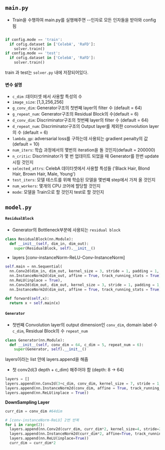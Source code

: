 ## ```main.py```

- Train을 수행하여 main.py를 실행해주면 --인자로 모든 인자들을 받아와 config 됨

```python

if config.mode == 'train':
  if cofig.dataset in ['CelebA', 'RaFD']:
    solver.train()
if config.mode == 'test':
  if cofig.dataset in ['CelebA', 'RaFD']:
    solver.train()
```

train 과 test는 ```solver.py``` 내에 저장되어있다.

#### 변수 설명

- ```c_dim``` :데이터셋 에서 사용할 특성의 수
- ```image_size```: [1,3,256,256]
- ```g_conv_dim```: Generator구조의 첫번째 layer의 filter 수 (default = 64)
- ```g_repeat_num```: Generator구조의 Residual Block의 수(default = 6)
- ```d_conv_dim```: Discriminator구조의 첫번째 layer의 filter 수 (default = 64)
- ```d_repeat_num```: Discriminator구조의 Output layer를 제외한 convolution layer의 수 (default = 6)
- ```lambda_gp```: adversarial loss를 구하는데 사용되는 gradient penalty의 값 (default = 10)
- ```num_iters```: 학습 과정에서의 몇번의 iteration을 돌 것인지(default = 200000)
- ```n_critic```: Discriminator가 몇 번 업데이트 되었을 때 Generator를 한번 update시킬 것인지
- ```selected_attrs```: CelebA 데이터셋에서 사용할 특성들 ('Black Hair, Blond Hair, Brown Hair, Male, Young')
- ```test_iters```: 모델 테스트를 위해 학습된 모델을 몇번쨰 step에서 가져 올 것인지
- ```num_workers```: 몇개의 CPU 코어에 할당할 것인지
- ```mode```: 모델을 Train으로 할 것인지 test로 할 것인지


## ```model.py```
#### ```ResidualBlock```
- Generator의 Bottleneck부분에 사용되는 ```residual block```
```python
class ResidualBlock(nn.Module):
  def __init__(self, dim_in, dim_out):
    super(ResidualBlock, self).__init__()
```

- layers [conv-instanceNorm-ReLU-Conv-InstanceNorm]
```python
self.main = nn.Sequential(
  nn.Conv2d(dim_in, dim_out, kernel_size = 3, stride = 1, padding = 1, bias = False),
  nn.InstanceNorm2d(dim_out, affine = True, track_running_stats = True),
  nn.ReLU(inplace = True),
  nn.Conv2d(dim_out, dim_out, kernel_size = 3, stride = 1, padding = 1, bias = False),
  nn.InstanceNorm2d(dim_out, affine = True, track_running_stats = True))
```
```python
def forward(self,x):
  return x + self.main(x)
```

#### ```Generator```
- 첫번째 Convolution layer의 output dimension인 ```conv_dim```, domain label 수 ```c_dim```, Residual Block의 수 ```repeat_num```
```python
class Generator(nn.Module):
  def __init__(self, conv_dim = 64, c_dim = 5, repeat_num = 6):
    super(Generator, self).__init__()
```

layers이라는 list 안에 layers.append을 해줌
- 첫 conv2d(3 depth + c_dim) 해주어야 함 (depth: 8 -> 64)

```python
layers = []
layers.append(nn.Conv2d(3+c_dim, conv_dim, kernel_size = 7, stride = 1, padding = 3, bias = False))
layers.append(nn.InstanceNorm2d(conv_dim, affine = True, track_running_stats = True))
layers.append(nn.ReLU(inplace = True))
```
**DownSampling Layer**

```python
curr_dim = conv_dim #64dim

# [conv-instanceNorm-ReLU] 2번 반복
for i in range(2): 
  layers.append(nn.Conv2d(curr_dim, curr_dim*2, kernel_size=4, stride=2, padding=1, bias=False))
  layers.append(nn.InstanceNorm2d(curr_dim*2, affine=True, track_running_stats=True))
  layers.append(nn.ReLU(inplace=True))
  curr_dim = curr_dim*2
```
